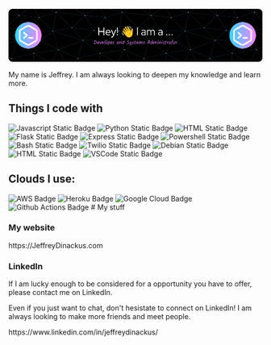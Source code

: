 ![Header](./github-header-image.png)

<p>My name is Jeffrey. I am always looking to deepen my knowledge and learn more.</p>

<!--## Some of my Badges-->

<!--START_SECTION:badges-->
<!--END_SECTION:badges-->

## Things I code with

<img alt="Javascript Static Badge" src="https://img.shields.io/badge/JavaScript-blue">&nbsp;<img alt="Python Static Badge" src="https://img.shields.io/badge/Python-darkgreen">
<img alt="HTML Static Badge" src="https://img.shields.io/badge/MySQL-00758F">
<img alt="Flask Static Badge" src="https://img.shields.io/badge/Flask-limegreen">
<img alt="Express Static Badge" src="https://img.shields.io/badge/Express-16558F">
<img alt="Powershell Static Badge" src="https://img.shields.io/badge/Powershell-black">
<img alt="Bash Static Badge" src="https://img.shields.io/badge/Bash-white">
<img alt="Twilio Static Badge" src="https://img.shields.io/badge/Twilio-990000">
<img alt="Debian Static Badge" src="https://img.shields.io/badge/Debian-purple">
<img alt="HTML Static Badge" src="https://img.shields.io/badge/HTML5+Bootstrap5+CSS3-6610F2">
<img alt="VSCode Static Badge" src="https://img.shields.io/badge/VSCode-lightblue">

## Clouds I use:
<img src="https://img.shields.io/badge/Amazon_AWS-FF9900?style=for-the-badge&logo=amazonaws&logoColor=white" alt="AWS Badge">
<img src="https://img.shields.io/badge/Heroku-430098?style=for-the-badge&logo=heroku&logoColor=white" alt="Heroku Badge">
<img src="https://img.shields.io/badge/Google_Cloud-4285F4?style=for-the-badge&logo=google-cloud&logoColor=white" alt="Google Cloud Badge">
<img src="https://img.shields.io/badge/GitHub_Actions-2088FF?style=for-the-badge&logo=github-actions&logoColor=white" alt="Github Actions Badge">
# My stuff

<h3>My website</h3>

<p>https://JeffreyDinackus.com</p>
<h3>LinkedIn</h3>
<p>If I am lucky enough to be considered for a opportunity you have to offer, please contact me on LinkedIn.</p>
<p>Even if you just want to chat, don't hesistate to connect on LinkedIn! I am always looking to make more friends and meet people. </p>

<p>https://www.linkedin.com/in/jeffreydinackus/</p>




<!--
**JeffreyDinackus/JeffreyDinackus** is a ✨ _special_ ✨ repository because its `README.md` (this file) appears on your GitHub profile.

Here are some ideas to get you started:

- 🔭 I’m currently working on ...
- 🌱 I’m currently learning ...
- 👯 I’m looking to collaborate on ...
- 🤔 I’m looking for help with ...
- 💬 Ask me about ...
- 📫 How to reach me: ...
- 😄 Pronouns: ...
- ⚡ Fun fact: ...
-->
